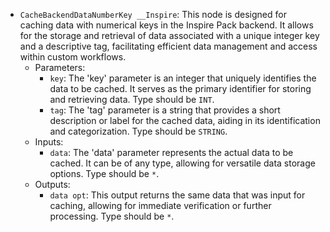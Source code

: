 - `CacheBackendDataNumberKey __Inspire`: This node is designed for caching data with numerical keys in the Inspire Pack backend. It allows for the storage and retrieval of data associated with a unique integer key and a descriptive tag, facilitating efficient data management and access within custom workflows.
    - Parameters:
        - `key`: The 'key' parameter is an integer that uniquely identifies the data to be cached. It serves as the primary identifier for storing and retrieving data. Type should be `INT`.
        - `tag`: The 'tag' parameter is a string that provides a short description or label for the cached data, aiding in its identification and categorization. Type should be `STRING`.
    - Inputs:
        - `data`: The 'data' parameter represents the actual data to be cached. It can be of any type, allowing for versatile data storage options. Type should be `*`.
    - Outputs:
        - `data opt`: This output returns the same data that was input for caching, allowing for immediate verification or further processing. Type should be `*`.
